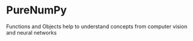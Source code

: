 # PureNumPy
Functions and Objects help to understand concepts from computer vision and neural networks
